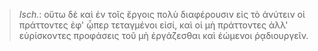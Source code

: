 

>  *Isch.*: οὕτω δὲ καὶ ἐν τοῖς ἔργοις πολὺ διαφέρουσιν εἰς τὸ ἁνύτειν οἱ πράττοντες ἐφ' ᾧπερ τεταγμένοι εἰσί, καὶ οἱ μὴ πράττοντες ἀλλ' εὑρίσκοντες προφάσεις τοῦ μὴ ἐργάζεσθαι καὶ ἐώμενοι ῥᾳδιουργεῖν.